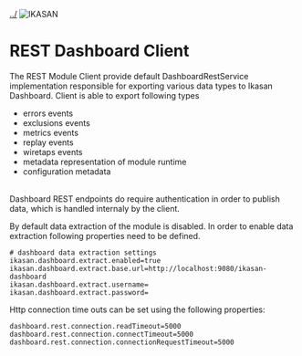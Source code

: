 [../](../../Readme.md)
![IKASAN](../developer/docs/quickstart-images/Ikasan-title-transparent.png)
# REST Dashboard Client
 
The REST Module Client provide default DashboardRestService implementation responsible 
for exporting various data types to Ikasan Dashboard. Client is able to export following types

- errors events
- exclusions events
- metrics events
- replay events 
- wiretaps events
- metadata representation of module runtime
- configuration metadata 

<br/>
Dashboard REST endpoints do require authentication in order to publish data, which is handled internaly by the client.

<br/>

By default data extraction of the module is disabled. In order to enable data extraction following properties need to be defined.
<br/>

```properties
# dashboard data extraction settings
ikasan.dashboard.extract.enabled=true
ikasan.dashboard.extract.base.url=http://localhost:9080/ikasan-dashboard
ikasan.dashboard.extract.username=
ikasan.dashboard.extract.password=
```

Http connection time outs can be set using the following properties:

```properties
dashboard.rest.connection.readTimeout=5000
dashboard.rest.connection.connectTimeout=5000
dashboard.rest.connection.connectionRequestTimeout=5000
```

<br/>
